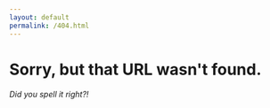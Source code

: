 ```yaml
---
layout: default
permalink: /404.html
---
```


# Sorry, but that URL wasn't found.
###### Did you spell it right?!
